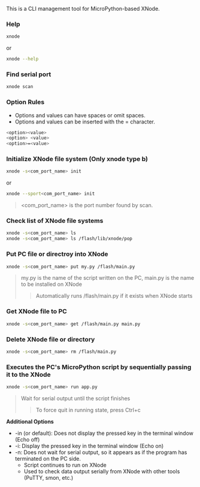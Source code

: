 This is a CLI management tool for MicroPython-based XNode.

### Help
```sh
xnode
```
or
```sh
xnode --help
```

### Find serial port
```sh
xnode scan
```

### Option Rules
- Options and values can have spaces or omit spaces.
- Options and values can be inserted with the = character.

```sh
<option><value>  
<option> <value>
<option>=<value> 
```

### Initialize XNode file system (Only xnode type b)
```sh
xnode -s<com_port_name> init
```
or
```sh
xnode --sport<com_port_name> init
```
> \<com_port_name\> is the port number found by scan. 

### Check list of XNode file systems
```sh
xnode -s<com_port_name> ls
xnode -s<com_port_name> ls /flash/lib/xnode/pop
```

### Put PC file or directroy into XNode
```sh
xnode -s<com_port_name> put my.py /flash/main.py
```
> my.py is the name of the script written on the PC, main.py is the name to be installed on XNode  
>> Automatically runs /flash/main.py if it exists when XNode starts

### Get XNode file to PC
```sh
xnode -s<com_port_name> get /flash/main.py main.py
```

### Delete XNode file or directory
```sh
xnode -s<com_port_name> rm /flash/main.py
```

### Executes the PC's MicroPython script by sequentially passing it to the XNode
```sh
xnode -s<com_port_name> run app.py
```
> Wait for serial output until the script finishes  
>> To force quit in running state, press Ctrl+c

**Additional Options**
   - -in (or default): Does not display the pressed key in the terminal window (Echo off)
   - -i: Display the pressed key in the terminal window (Echo on)
   - -n: Does not wait for serial output, so it appears as if the program has terminated on the PC side.
     - Script continues to run on XNode
     - Used to check data output serially from XNode with other tools (PuTTY, smon, etc.)
